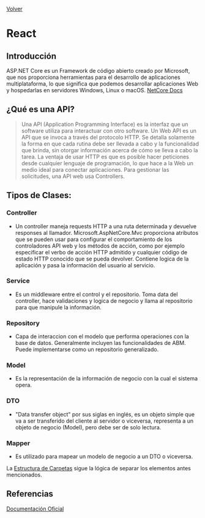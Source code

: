 [Volver](./index.md)

# React

## Introducción

ASP.NET Core es un Framework de código abierto creado por Microsoft, que nos proporciona herramientas para el desarrollo de aplicaciones multiplataforma, lo que significa que podemos desarrollar aplicaciones Web y hospedarlas en servidores Windows, Linux o macOS.
[NetCore Docs](https://docs.microsoft.com/es-es/dotnet/core/)

## ¿Qué es una API?

> Una API (Application Programming Interface) es la interfaz que un software utiliza para interactuar con otro software.
Un Web API es un API que se invoca a través del protocolo HTTP.  Se detalla solamente la forma en que cada rutina debe ser llevada a cabo y la funcionalidad que brinda, sin otorgar información acerca de cómo se lleva a cabo la tarea. La ventaja de usar HTTP es que es posible hacer peticiones desde cualquier lenguaje de programación, lo que hace a la Web un medio ideal para conectar aplicaciones. Para gestionar las solicitudes, una API web usa Controllers.

## Tipos de Clases:

### Controller

- Un controller maneja requests HTTP a una ruta determinada y devuelve responses al llamador. 
Microsoft.AspNetCore.Mvc proporciona atributos que se pueden usar para configurar el comportamiento de los controladores API web y los métodos de acción, como por ejemplo especificar el verbo de acción HTTP admitido y cualquier código de estado HTTP conocido que se pueda devolver. Contiene logica de la aplicación y pasa la información del usuario al servicio.

### Service

- Es un middleware entre el control y el repositorio. Toma data del controller, hace validaciones y logica de negocio y llama al repositorio para que manipule la información.

### Repository
- Capa de interaccion con el modelo que performa operaciones con la base de datos. Generalmente incluyen las funcionalidades de ABM.
Puede implementarse como un repositorio generalizado.

### Model

- Es la representación de la información de negocio con la cual el sistema opera.

### DTO

- "Data transfer object" por sus siglas en inglés, es un objeto simple que va a ser transferido del cliente al servidor o viceversa, representa a un objeto de negocio (Model), pero debe ser de solo lectura.

### Mapper

- Es utilizado para mapear un modelo de negocio a un DTO o viceversa.

La [Estructura de Carpetas](./estructura-carpetas-netcore.md) sigue la lógica de separar los elementos antes mencionados.

## Referencias

[Documentación Oficial](https://docs.microsoft.com/es-es/dotnet/core/)